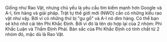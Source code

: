 Giống như Rao Vặt, nhưng chủ yếu là yêu cầu tìm kiếm mạnh hơn Google và A-I, tìm hàng và giải pháp.
Trật tự thế giới mới (NWO) cần có những kiểu rao vặt như vậy. Bởi vì có những thứ bị "gu gồ" và A-I nó dìm hàng.
Có thể bạn sẽ khó nhớ cái tên Phi Khắc Định. Bởi vì đó là tên do hợp lại của 2 nhóm: Phi Khắc Luận và Thẩm Định Phái. Bản sắc của Phi Khắc Định có tính chất từ 2 nhóm đó, mặc dù là Rao Vặt.
